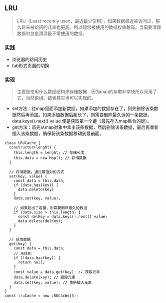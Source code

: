 ## LRU
> LRU（Least recently used，最近最少使用），如果数据最近被访问过，那么将来被访问的几率也更高。所以越常被使用的数据权重越高。当需要清理数据时总是清理最不常使用的数据。

### 实践
- 浏览器的访问历史
- tab形式页面的切换
### 实现
> 主要是使用什么数据结构来存储数据，因为map的存取非常快所以采用了它，当然数组、链表其实也可以实现的。

- set方法：往map里面添加新数据，如果添加的数据存在了，则先删除该条数据然后再添加。如果添加数据后超长了，则需要删除最久远的一条数据。data.keys().next().value 便是获取第一个键（最先存入map集合的键）。
- get方法：首先从map对象中拿出该条数据，然后删除该条数据，最后再重新插入该条数据，确保将该条数据移动到最前面。
```
class LRUCache {
  constructor(lenght) {
    this.length = lenght; // 存储长度
    this.data = new Map(); // 存储数据
  }

  // 存储数据，通过键值对的方式
  set(key, value) {
    const data = this.data;
    if (data.has(key)) {
      data.delete(key)
    }
    data.set(key, value);

    // 如果超出了容量，则需要删除最久的数据
    if (data.size > this.length) {
      const delKey = data.keys().next().value;
      data.delete(delKey);
    }
  }

  // 获取数据
  get(key) {
    const data = this.data;
    // 未找到
    if (!data.has(key)) {
      return null;
    }
    const value = data.get(key); // 获取元素
    data.delete(key); // 删除元素
    data.set(key, value); // 重新插入元素
  }
}
const lruCache = new LRUCache(5);
```
